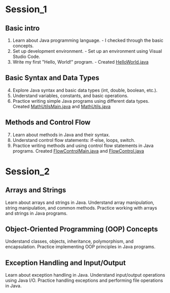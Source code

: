 # Session_1

## Basic intro
1. Learn about Java programming language. - I checked through the basic concepts.
2. Set up development environment. - Set up an environment using Visual Studio Code.
3. Write my first "Hello, World!" program. - Created [HelloWorld.java](https://github.com/imJoshuaRice/java/blob/main/Session_1/HelloWorld.java)


## Basic Syntax and Data Types
4. Explore Java syntax and basic data types (int, double, boolean, etc.).
5. Understand variables, constants, and basic operations.
6. Practice writing simple Java programs using different data types.
Created [MathUtilsMain.java](https://github.com/imJoshuaRice/java/blob/main/Session_1/MathUtilsMain.java) and [MathUtils.java](https://github.com/imJoshuaRice/java/blob/main/Session_1/MathUtils.java)

## Methods and Control Flow
7. Learn about methods in Java and their syntax.
8. Understand control flow statements: if-else, loops, switch.
9. Practice writing methods and using control flow statements in Java programs.
Created [FlowControlMain.java](https://github.com/imJoshuaRice/java/blob/main/Session_1/FlowControlMain.java) and [FlowControl.java](https://github.com/imJoshuaRice/java/blob/main/Session_1/FlowControl.java)

# Session_2
## Arrays and Strings
Learn about arrays and strings in Java.
Understand array manipulation, string manipulation, and common methods.
Practice working with arrays and strings in Java programs.

## Object-Oriented Programming (OOP) Concepts
Understand classes, objects, inheritance, polymorphism, and encapsulation.
Practice implementing OOP principles in Java programs.

## Exception Handling and Input/Output
Learn about exception handling in Java.
Understand input/output operations using Java I/O.
Practice handling exceptions and performing file operations in Java.
